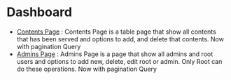 # Dashboard

* [Contents Page](contents_page.md) : Contents Page is a table page that show all contents that has been served and options to add, and delete that contents. Now with pagination Query
* [Admins Page](admins_page.md) : Admins Page is a page that show all admins and root users and options to add new, delete, edit root or admin. Only Root can do these operations. Now with pagination Query